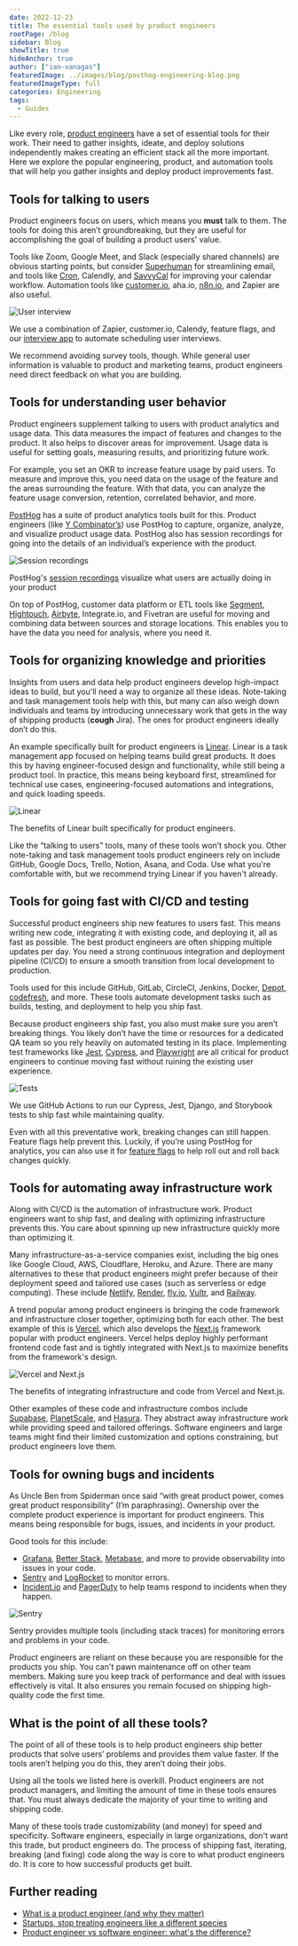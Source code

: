 ```yaml
---
date: 2022-12-23
title: The essential tools used by product engineers
rootPage: /blog
sidebar: Blog
showTitle: true
hideAnchor: true
author: ["ian-vanagas"]
featuredImage: ../images/blog/posthog-engineering-blog.png
featuredImageType: full
categories: Engineering
tags:
  - Guides
---
```


Like every role, [product engineers](/blog/what-is-a-product-engineer/) have a set of essential tools for their work. Their need to gather insights, ideate, and deploy solutions independently makes creating an efficient stack all the more important. Here we explore the popular engineering, product, and automation tools that will help you gather insights and deploy product improvements fast.

## Tools for talking to users

Product engineers focus on users, which means you **must** talk to them. The tools for doing this aren’t groundbreaking, but they are useful for accomplishing the goal of building a product users' value.

Tools like Zoom, Google Meet, and Slack (especially shared channels) are obvious starting points, but consider [Superhuman](https://superhuman.com/) for streamlining email, and tools like [Cron](https://cron.com/), Calendly, and [SavvyCal](https://savvycal.com/) for improving your calendar workflow. Automation tools like [customer.io](https://customer.io/), aha.io, [n8n.io](https://n8n.io/), and Zapier are also useful.

![User interview](../images/blog/product-engineer-tools/user-interview.jpeg)
<Caption>We use a combination of Zapier, customer.io, Calendy, feature flags, and our <a href="https://github.com/PostHog/user-interview-app">interview app</a> to automate scheduling user interviews.</Caption>

We recommend avoiding survey tools, though. While general user information is valuable to product and marketing teams, product engineers need direct feedback on what you are building.

## Tools for understanding user behavior

Product engineers supplement talking to users with product analytics and usage data. This data measures the impact of features and changes to the product. It also helps to discover areas for improvement. Usage data is useful for setting goals, measuring results, and prioritizing future work.

For example, you set an OKR to increase feature usage by paid users. To measure and improve this, you need data on the usage of the feature and the areas surrounding the feature. With that data, you can analyze the feature usage conversion, retention, correlated behavior, and more.

[PostHog](/product#top-features) has a suite of product analytics tools built for this. Product engineers (like [Y Combinator’s](/customers/ycombinator)) use PostHog to capture, organize, analyze, and visualize product usage data. PostHog also has session recordings for going into the details of an individual’s experience with the product.

![Session recordings](../images/blog/product-engineer-tools/session-recordings.png)
<Caption>PostHog's <a href="/product/session-recording">session recordings</a> visualize what users are actually doing in your product</Caption>

On top of PostHog, customer data platform or ETL tools like [Segment](/docs/integrate/third-party/segment), [Hightouch](/blog/hightouch-posthog-reverse-etl-integration), [Airbyte](/docs/apps/airbyte-export), Integrate.io, and Fivetran are useful for moving and combining data between sources and storage locations. This enables you to have the data you need for analysis, where you need it.

## Tools for organizing knowledge and priorities

Insights from users and data help product engineers develop high-impact ideas to build, but you'll need a way to organize all these ideas. Note-taking and task management tools help with this, but many can also weigh down individuals and teams by introducing unnecessary work that gets in the way of shipping products (**cough** Jira). The ones for product engineers ideally don’t do this.

An example specifically built for product engineers is [Linear](https://linear.app/). Linear is a task management app focused on helping teams build great products. It does this by having engineer-focused design and functionality, while still being a product tool. In practice, this means being keyboard first, streamlined for technical use cases, engineering-focused automations and integrations, and quick loading speeds.

![Linear](../images/blog/product-engineer-tools/linear.png)
<Caption>The benefits of Linear built specifically for product engineers.</Caption>

Like the “talking to users” tools, many of these tools won’t shock you. Other note-taking and task management tools product engineers rely on include GitHub, Google Docs, Trello, Notion, Asana, and Coda. Use what you're comfortable with, but we recommend trying Linear if you haven't already.

## Tools for going fast with CI/CD and testing

Successful product engineers ship new features to users fast. This means writing new code, integrating it with existing code, and deploying it, all as fast as possible. The best product engineers are often shipping multiple updates per day. You need a strong continuous integration and deployment pipeline (CI/CD) to ensure a smooth transition from local development to production.

Tools used for this include GitHub, GitLab, CircleCI, Jenkins, Docker, [Depot](https://depot.dev/), [codefresh](https://codefresh.io/), and more. These tools automate development tasks such as builds, testing, and deployment to help you ship fast.

Because product engineers ship fast, you also must make sure you aren’t breaking things. You likely don’t have the time or resources for a dedicated QA team so you rely heavily on automated testing in its place. Implementing test frameworks like [Jest](https://jestjs.io/), [Cypress](https://www.cypress.io/), and [Playwright](https://playwright.dev/) are all critical for product engineers to continue moving fast without ruining the existing user experience.

![Tests](../images/blog/product-engineer-tools/actions.png)
<Caption>We use GitHub Actions to run our Cypress, Jest, Django, and Storybook tests to ship fast while maintaining quality.</Caption>

Even with all this preventative work, breaking changes can still happen. Feature flags help prevent this. Luckily, if you’re using PostHog for analytics, you can also use it for [feature flags](/product/feature-flags) to help roll out and roll back changes quickly.

## Tools for automating away infrastructure work

Along with CI/CD is the automation of infrastructure work. Product engineers want to ship fast, and dealing with optimizing infrastructure prevents this. You care about spinning up new infrastructure quickly more than optimizing it.

Many infrastructure-as-a-service companies exist, including the big ones like Google Cloud, AWS, Cloudflare, Heroku, and Azure. There are many alternatives to these that product engineers might prefer because of their deployment speed and tailored use cases (such as serverless or edge computing). These include [Netlify](https://www.netlify.com/), [Render](https://render.com/), [fly.io](http://fly.io), [Vultr](https://www.vultr.com/), and [Railway](https://railway.app/).

A trend popular among product engineers is bringing the code framework and infrastructure closer together, optimizing both for each other. The best example of this is [Vercel](https://vercel.com/), which also develops the [Next.js](https://nextjs.org/) framework popular with product engineers. Vercel helps deploy highly performant frontend code fast and is tightly integrated with Next.js to maximize benefits from the framework's design.

![Vercel and Next.js](../images/blog/product-engineer-tools/vercel.png)
<Caption>The benefits of integrating infrastructure and code from Vercel and Next.js.</Caption>

Other examples of these code and infrastructure combos include [Supabase](https://supabase.com/), [PlanetScale](https://planetscale.com/), and [Hasura](/customers/hasura). They abstract away infrastructure work while providing speed and tailored offerings. Software engineers and large teams might find their limited customization and options constraining, but product engineers love them.

## Tools for owning bugs and incidents

As Uncle Ben from Spiderman once said “with great product power, comes great product responsibility” (I’m paraphrasing). Ownership over the complete product experience is important for product engineers. This means being responsible for bugs, issues, and incidents in your product.

Good tools for this include:
- [Grafana](https://grafana.com/), [Better Stack](https://betterstack.com/), [Metabase](https://www.metabase.com/), and more to provide observability into issues in your code. 
- [Sentry](https://sentry.io/welcome/) and [LogRocket](https://logrocket.com/) to monitor errors. 
- [Incident.io](http://Incident.io) and [PagerDuty](https://www.pagerduty.com/) to help teams respond to incidents when they happen.

![Sentry](../images/blog/product-engineer-tools/sentry.png)
<Caption>Sentry provides multiple tools (including stack traces) for monitoring errors and problems in your code.</Caption>

Product engineers are reliant on these because you are responsible for the products you ship. You can't pawn maintenance off on other team members. Making sure you keep track of performance and deal with issues effectively is vital. It also ensures you remain focused on shipping high-quality code the first time.

## What is the point of all these tools?

The point of all of these tools is to help product engineers ship better products that solve users’ problems and provides them value faster. If the tools aren’t helping you do this, they aren’t doing their jobs.

Using all the tools we listed here is overkill. Product engineers are not product managers, and limiting the amount of time in these tools ensures that. You must always dedicate the majority of your time to writing and shipping code.

Many of these tools trade customizability (and money) for speed and specificity. Software engineers, especially in large organizations, don't want this trade, but product engineers do. The process of shipping fast, iterating, breaking (and fixing) code along the way is core to what product engineers do. It is core to how successful products get built.

## Further reading

- [What is a product engineer (and why they matter)](/blog/what-is-a-product-engineer/)
- [Startups, stop treating engineers like a different species](/blog/stop-treating-engineers-differently)
- [Product engineer vs software engineer: what's the difference?](/blog/product-engineer-vs-software-engineer)

